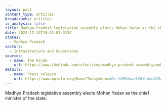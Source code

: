 ```yaml
---
layout: post
content_type: articles
breadcrumbs: articles
is_analysis: false
title: Madhya Pradesh legislative assembly elects Mohan Yadav as the chief minister
date: 2023-12-13T19:45:07.315Z
states:
  - Madhya Pradesh
sectors:
  - Infrastructure and Governance
sources:
  - name: The Hindu
    url: https://www.thehindu.com/elections/madhya-pradesh-assembly/mohan-yadav-to-be-madhya-pradesh-chief-minister/article67627198.ece
details:
  - name: Press release
    url: https://www.mpinfo.org/Home/TodaysNews#Dr.%20Mohan%20Yadav%20administered%20oath%20as%20Chief%20Minister%20in%20presence%20of%20PM%20Shri%20Narendra%20Modi-20231213N21
---
```

Madhya Pradesh legislative assembly elects Mohan Yadav as the chief minister of the state.